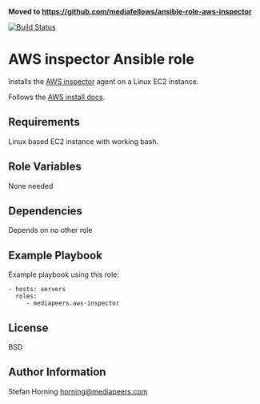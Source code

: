 **Moved to https://github.com/mediafellows/ansible-role-aws-inspector**

[![Build Status](https://travis-ci.com/mediapeers/ansible-role-aws-inspector.svg?branch=master)](https://travis-ci.com/mediapeers/ansible-role-aws-inspector)

# AWS inspector Ansible role

Installs the [AWS inspector](https://docs.aws.amazon.com/inspector/latest/userguide/inspector_introduction.html) agent on a Linux EC2 instance.

Follows the [AWS install docs]( https://docs.aws.amazon.com/inspector/latest/userguide/inspector_agents-on-linux.html#install-linux).

## Requirements

Linux based EC2 instance with working bash.

## Role Variables

None needed

## Dependencies

Depends on no other role

## Example Playbook

Example playbook using this role:

    - hosts: servers
      roles:
         - mediapeers.aws-inspector

## License

BSD

## Author Information

Stefan Horning <horning@mediapeers.com>
